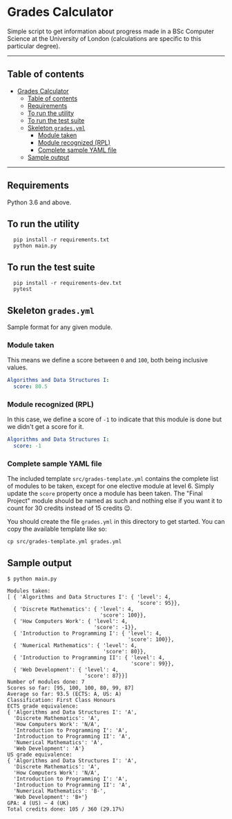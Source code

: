 # Grades Calculator

Simple script to get information about progress made in a BSc Computer Science at the University of London (calculations are specific to this particular degree).

---

## Table of contents

- [Grades Calculator](#grades-calculator)
  - [Table of contents](#table-of-contents)
  - [Requirements](#requirements)
  - [To run the utility](#to-run-the-utility)
  - [To run the test suite](#to-run-the-test-suite)
  - [Skeleton `grades.yml`](#skeleton-gradesyml)
    - [Module taken](#module-taken)
    - [Module recognized (RPL)](#module-recognized-rpl)
    - [Complete sample YAML file](#complete-sample-yaml-file)
  - [Sample output](#sample-output)

---

## Requirements

Python 3.6 and above.

## To run the utility

      pip install -r requirements.txt
      python main.py

## To run the test suite

      pip install -r requirements-dev.txt
      pytest

## Skeleton `grades.yml`

Sample format for any given module.

### Module taken

This means we define a score between `0` and `100`, both being inclusive values.

```yaml
Algorithms and Data Structures I:
  score: 80.5
```

### Module recognized (RPL)

In this case, we define a score of `-1` to indicate that this module is done but we didn't get a score for it.

```yaml
Algorithms and Data Structures I:
  score: -1
```

### Complete sample YAML file

The included template `src/grades-template.yml` contains the complete list of modules to be taken, except for one elective module at level 6. Simply update the `score` property once a module has been taken. The "Final Project" module should be named as such and nothing else if you want it to count for 30 credits instead of 15 credits :wink:.

You should create the file `grades.yml` in this directory to get started. You can copy the available template like so:

    cp src/grades-template.yml grades.yml

## Sample output

    $ python main.py

    Modules taken:
    [ { 'Algorithms and Data Structures I': { 'level': 4,
                                              'score': 95}},
      { 'Discrete Mathematics': { 'level': 4,
                                  'score': 100}},
      { 'How Computers Work': { 'level': 4,
                                'score': -1}},
      { 'Introduction to Programming I': { 'level': 4,
                                           'score': 100}},
      { 'Numerical Mathematics': { 'level': 4,
                                   'score': 80}},
      { 'Introduction to Programming II': { 'level': 4,
                                            'score': 99}},
      { 'Web Development': { 'level': 4,
                             'score': 87}}]
    Number of modules done: 7
    Scores so far: [95, 100, 100, 80, 99, 87]
    Average so far: 93.5 (ECTS: A, US: A)
    Classification: First Class Honours
    ECTS grade equivalence:
    { 'Algorithms and Data Structures I': 'A',
      'Discrete Mathematics': 'A',
      'How Computers Work': 'N/A',
      'Introduction to Programming I': 'A',
      'Introduction to Programming II': 'A',
      'Numerical Mathematics': 'A',
      'Web Development': 'A'}
    US grade equivalence:
    { 'Algorithms and Data Structures I': 'A',
      'Discrete Mathematics': 'A',
      'How Computers Work': 'N/A',
      'Introduction to Programming I': 'A',
      'Introduction to Programming II': 'A',
      'Numerical Mathematics': 'B-',
      'Web Development': 'B+'}
    GPA: 4 (US) – 4 (UK)
    Total credits done: 105 / 360 (29.17%)
